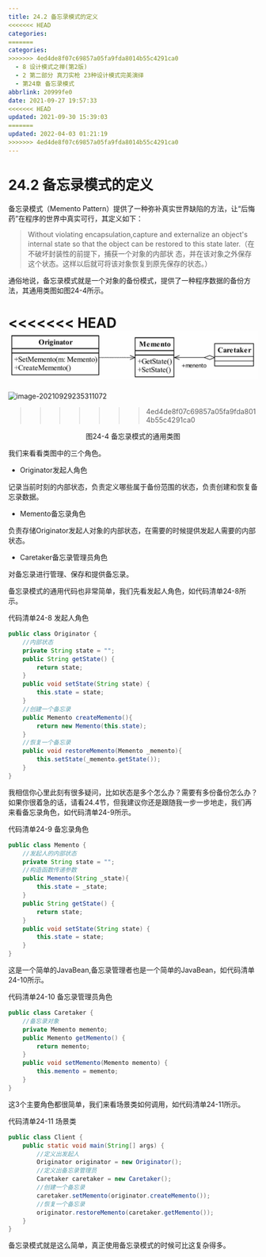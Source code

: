 ```yaml
---
title: 24.2 备忘录模式的定义
<<<<<<< HEAD
categories:
=======
categories: 
>>>>>>> 4ed4de8f07c69857a05fa9fda8014b55c4291ca0
  - 8 设计模式之禅(第2版)
  - 2 第二部分 真刀实枪 23种设计模式完美演绎
  - 第24章 备忘录模式
abbrlink: 20999fe0
date: 2021-09-27 19:57:33
<<<<<<< HEAD
updated: 2021-09-30 15:39:03
=======
updated: 2022-04-03 01:21:19
>>>>>>> 4ed4de8f07c69857a05fa9fda8014b55c4291ca0
---
```

# 24.2 备忘录模式的定义
备忘录模式（Memento Pattern）提供了一种弥补真实世界缺陷的方法，让“后悔药”在程序的世界中真实可行，其定义如下：

> Without violating encapsulation,capture and externalize an object's internal state so that the object can be restored to this state later.（在不破坏封装性的前提下，捕获一个对象的内部状 态，并在该对象之外保存这个状态。这样以后就可将该对象恢复到原先保存的状态。）

通俗地说，备忘录模式就是一个对象的备份模式，提供了一种程序数据的备份方法，其通用类图如图24-4所示。

<<<<<<< HEAD
![image-20210929235311072](https://raw.githubusercontent.com/lanlan2017/images/master/Blog/Sum/20210929235311.png)
=======
![image-20210929235311072](https://gitee.com/XiaoLan223/images/raw/master/Blog/Sum/20210929235311.png)
>>>>>>> 4ed4de8f07c69857a05fa9fda8014b55c4291ca0

<center>图24-4 备忘录模式的通用类图</center>

我们来看看类图中的三个角色。
- Originator发起人角色

记录当前时刻的内部状态，负责定义哪些属于备份范围的状态，负责创建和恢复备忘录数据。
- Memento备忘录角色

负责存储Originator发起人对象的内部状态，在需要的时候提供发起人需要的内部状态。

- Caretaker备忘录管理员角色

对备忘录进行管理、保存和提供备忘录。

备忘录模式的通用代码也非常简单，我们先看发起人角色，如代码清单24-8所示。

代码清单24-8 发起人角色
```java
public class Originator {
    //内部状态
    private String state = "";
    public String getState() {
        return state;
    }
    public void setState(String state) {
        this.state = state;
    }
    //创建一个备忘录
    public Memento createMemento(){
        return new Memento(this.state);
    }
    //恢复一个备忘录
    public void restoreMemento(Memento _memento){
        this.setState(_memento.getState());
    }
}
```
我相信你心里此刻有很多疑问，比如状态是多个怎么办？需要有多份备份怎么办？如果你很着急的话，请看24.4节，但我建议你还是跟随我一步一步地走，我们再来看备忘录角色，如代码清单24-9所示。

代码清单24-9 备忘录角色
```java
public class Memento {
    //发起人的内部状态
    private String state = "";
    //构造函数传递参数
    public Memento(String _state){
        this.state = _state;
    }
    public String getState() {
        return state;
    }
    public void setState(String state) {
        this.state = state;
    }
}
```

这是一个简单的JavaBean,备忘录管理者也是一个简单的JavaBean，如代码清单24-10所示。

代码清单24-10 备忘录管理员角色
```java
public class Caretaker {
    //备忘录对象
    private Memento memento;
    public Memento getMemento() {
        return memento;
    }
    public void setMemento(Memento memento) {
        this.memento = memento;
    }
}
```
这3个主要角色都很简单，我们来看场景类如何调用，如代码清单24-11所示。

代码清单24-11 场景类
```java
public class Client {
    public static void main(String[] args) {
        //定义出发起人
        Originator originator = new Originator();
        //定义出备忘录管理员
        Caretaker caretaker = new Caretaker();
        //创建一个备忘录
        caretaker.setMemento(originator.createMemento());
        //恢复一个备忘录
        originator.restoreMemento(caretaker.getMemento());
    }
}
```
备忘录模式就是这么简单，真正使用备忘录模式的时候可比这复杂得多。

